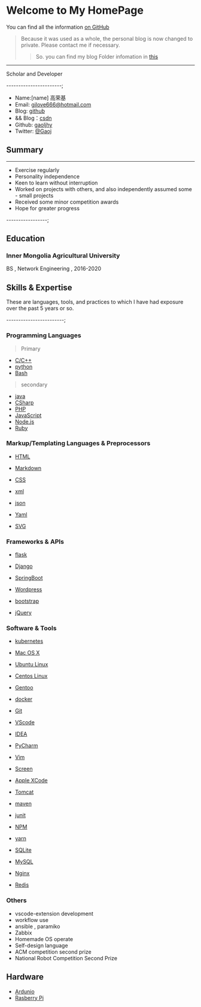 # Welcome to My HomePage

You can find all the information [on GitHub](https://github.com/gaoljhy)

> Because it was used as a whole, the personal blog is now changed to private. Please contact me if necessary.
>> So. you can find my blog Folder infomation in [this](./Folder)

---

Scholar and Developer

-----------------------;

<!-- Phone: [158xxxxxxx](tel://15848153480) -->

- Name:[name] 高荣基
- Email: <gjlove666@hotmail.com>
- Blog: [github](https://gaoljhy.github.io/blog)
- && Blog：[csdn](https://blog.csdn.net/lendq)
- Github: [gaoljhy](http://github.com/gaoljhy)
- Twitter: [\@Gaoj](https://twitter.com/Gaoj_love)

## Summary

-------

- Exercise regularly
- Personality independence
- Keen to learn without interruption
- Worked on projects with others, and also independently assumed some - small projects
- Received some minor competition awards
- Hope for greater progress

-----------------;

## Education

### Inner Mongolia Agricultural University

BS , Network Engineering , 2016-2020

## Skills & Expertise

These are languages, tools, and practices to which I have had exposure over the past 5 years or so.

------------------------;

### Programming Languages

> Primary

- [C/C++](https://isocpp.org/)
- [python](https://www.python.org/)
- [Bash](https://www.gnu.org/software/bash/)

> secondary

- [java](https://www.java.com/en/)
- [CSharp](https://docs.microsoft.com/zh-cn/dotnet/csharp/)
- [PHP](http://php.net)
- [JavaScript](http://developer.mozilla.org/en/JavaScript)
- [Node.js](https://nodejs.org/en/)
- [Ruby](http://ruby-lang.org)



### Markup/Templating Languages & Preprocessors

- [HTML](http://developers.whatwg.org)
- [Markdown](http://daringfireball.net/projects/markdown)
- [CSS](http://www.w3.org/Style/CSS/Overview.en.html)

- [xml](https://www.w3schools.com/xml/)
- [json](https://json.org/)
- [Yaml](https://yaml.org/)
- [SVG](https://www.w3schools.com/graphics/svg_intro.asp)

### Frameworks & APIs

- [flask](https://palletsprojects.com/p/flask/)
- [Django](http://www.djangoproject.com)
- [SpringBoot](https://spring.io/projects/spring-boot)
- [Wordpress](http://wordpress.org)

- [bootstrap](https://www.bootcss.com/)
- [jQuery](http://jquery.com)

### Software & Tools

- [kubernetes](https://kubernetes.io/)

- [Mac OS X](http://apple.com/macosx)
- [Ubuntu Linux](http://ubuntu.com)
- [Centos Linux](https://www.centos.org/)
- [Gentoo](https://www.gentoo.org/)

- [docker](https://www.docker.com/)
- [Git](http://git-scm.com)
- [VScode](https://www.gnu.org/software/bash/)
- [IDEA](https://www.jetbrains.com/idea/)
- [PyCharm](https://www.jetbrains.com/pycharm/)
- [Vim](http://www.vim.org)
- [Screen](http://screen.sourceforge.net)
- [Apple XCode](http://developer.apple.com)

- [Tomcat](http://tomcat.apache.com)
- [maven](https://maven.apache.org)
- [junit](https://junit.org/junit5/)

- [NPM](https://www.npmjs.cn/)
- [yarn](https://yarn.bootcss.com/)

- [SQLite](https://sqlite.org/index.html)
- [MySQL](http://mysql.com)

- [Nginx](http://wiki.nginx.org)
- [Redis](https://redis.io/)

### Others

- vscode-extension development
- workflow use
- ansible , paramiko
- Zabbix
- Homemade OS operate
- Self-design language
- ACM competition second prize
- National Robot Competition Second Prize

## Hardware

- [Ardunio](https://www.arduino.cc/)
- [Rasberry Pi](https://www.raspberrypi.org/)
